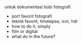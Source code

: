 untuk dokumentasi hobi fotografi

- port favorit fotografi
- teknik favorit, timelapse, icm, hdr
- how to do it, simply
- film or digital
- what do in the future?